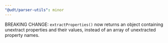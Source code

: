 ```yaml
---
"@udt/parser-utils": minor
---
```


BREAKING CHANGE: `extractProperties()` now returns an object containing unextract properties and their values, instead of an array of unextracted property names.
